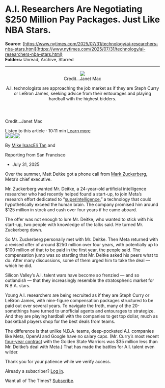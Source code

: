 # A.I. Researchers Are Negotiating $250 Million Pay Packages. Just Like NBA Stars.

**Source:** [https://www.nytimes.com/2025/07/31/technology/ai-researchers-nba-stars.html](https://www.nytimes.com/2025/07/31/technology/ai-researchers-nba-stars.html)  
**Folders:** Unread, Archive, Starred  

---

<article><div><header><div><div><div><div><img src="https://static01.nyt.com/images/2025/07/24/business/00ai-talent/00ai-talent-superJumbo.png"></div></div><figcaption><span><span>Credit...</span><span>Janet Mac</span></span></figcaption></div></div><div><div><div><p>A.I. technologists are approaching the job market as if they are Steph Curry or LeBron James, seeking advice from their entourages and playing hardball with the highest bidders.</p></div></div></div></header><div><p><span><span>Credit...</span><span><span>Janet Mac</span></span></span></p></div><div><div><div><div><div><div>Listen to this article · 10:11 min <span><a href="https://help.nytimes.com/hc/en-us/articles/24318293692180">Learn more</a></span></div></div></div></div></div><div><div><div><a href="https://www.nytimes.com/by/mike-isaac"><img src="https://static01.nyt.com/images/2018/02/16/multimedia/author-mike-isaac/author-mike-isaac-thumbLarge-v3.png"></a><a href="https://www.nytimes.com/by/eli-tan"><img src="https://static01.nyt.com/images/2024/06/14/reader-center/author-eli-tan/author-eli-tan-thumbLarge.png"></a><a href="https://www.nytimes.com/by/cade-metz"><img src="https://static01.nyt.com/images/2018/11/26/multimedia/author-cade-metz/author-cade-metz-thumbLarge.png"></a></div><div><p><span>By </span><a href="https://www.nytimes.com/by/mike-isaac">Mike Isaac</a><a href="https://www.nytimes.com/by/eli-tan">Eli Tan</a> and </p><div><div><p>Reporting from San Francisco</p></div></div></div></div><ul><li><time>July 31, 2025</time></li></ul></div></div></div><section><div><div><p>Over the summer, Matt Deitke got a phone call from <a href="https://www.nytimes.com/2025/06/27/technology/mark-zuckerberg-meta-ai.html">Mark Zuckerberg</a>, Meta’s chief executive.</p><p>Mr. Zuckerberg wanted Mr. Deitke, a 24-year-old artificial intelligence researcher who had recently helped found a start-up, to join Meta’s research effort dedicated to “<a href="https://www.nytimes.com/2025/06/13/technology/meta-scale-ai-super-intelligence-lab.html">superintelligence</a>,” a technology that could hypothetically exceed the human brain. The company promised him around $125 million in stock and cash over four years if he came aboard.</p><p>The offer was not enough to lure Mr. Deitke, who wanted to stick with his start-up, two people with knowledge of the talks said. He turned Mr. Zuckerberg down.</p><p>So Mr. Zuckerberg personally met with Mr. Deitke. Then Meta returned with a revised offer of around $250 million over four years, with potentially up to $100 million of that to be paid in the first year, the people said. The compensation jump was so startling that Mr. Deitke asked his peers what to do. After many discussions, some of them urged him to take the deal — which he did.</p><p>Silicon Valley’s A.I. talent wars have become so frenzied — and so outlandish — that they increasingly resemble the stratospheric market for N.B.A. stars.</p></div></div><div><div><p>Young A.I. researchers are being recruited as if they are Steph Curry or LeBron James, with nine-figure compensation packages structured to be paid out over several years. To navigate the froth, many of the 20-somethings have turned to unofficial agents and entourages to strategize. And they are playing hardball with the companies to get top dollar, much as basketball players shop for the best deals from teams.</p><p>The difference is that unlike N.B.A. teams, deep-pocketed A.I. companies like Meta, OpenAI and Google have no salary caps. (Mr. Curry’s most recent <a href="https://www.nba.com/news/four-more-years-stephen-curry-finalizes-215m-extension-with-warriors">four-year contract</a> with the Golden State Warriors was $35 million less than Mr. Deitke’s deal with Meta.) That has made the battles for A.I. talent even wilder.</p><div><div><div><div><div><p>Thank you for your patience while we verify access.</p><p>Already a subscriber? <a href="https://myaccount.nytimes.com/auth/login?response_type=cookie&amp;client_id=vi&amp;redirect_uri=https%3A%2F%2Fwww.nytimes.com%2F2025%2F07%2F31%2Ftechnology%2Fai-researchers-nba-stars.html&amp;asset=opttrunc">Log in</a>.</p><p>Want all of The Times? <a href="https://www.nytimes.com/subscription?campaignId=89WYR&amp;redirect_uri=https%3A%2F%2Fwww.nytimes.com%2F2025%2F07%2F31%2Ftechnology%2Fai-researchers-nba-stars.html">Subscribe</a>.</p></div></div></div></div></div></div></div></section></article>